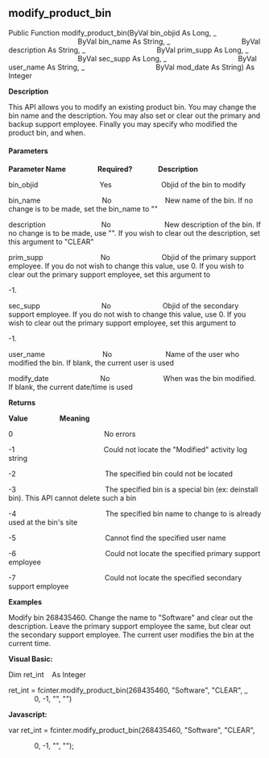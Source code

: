 modify_product_bin
--------------------

Public Function modify_product_bin(ByVal bin_objid As Long, _
                                   ByVal bin_name As String, _
                                   ByVal description As String, _
                                   ByVal prim_supp As Long, _
                                   ByVal sec_supp As Long, _
                                   ByVal user_name As String, _
                                   ByVal mod_date As String) As Integer

**Description**

This API allows you to modify an existing product bin. You may change the bin name and the description. You may also set or clear out the primary and backup support employee. Finally you may specify who modified the product bin, and when.

#### Parameters
**Parameter Name**                **Required?**             **Description**

bin_objid                               Yes                         Objid of the bin to modify

bin_name                               No                           New name of the bin. If no change is to be made, set the bin_name to ""

description                            No                           New description of the bin. If no change is to be made, use "". If you wish to clear out the description, set this argument to "CLEAR"

prim_supp                             No                          Objid of the primary support employee. If you do not wish to change this value, use 0. If you wish to clear out the primary support employee, set this argument to

-1.

sec_supp                               No                          Objid of the secondary support employee. If you do not wish to change this value, use 0. If you wish to clear out the primary support employee, set this argument to

-1.

user_name                             No                           Name of the user who modified the bin. If blank, the current user is used

modify_date                          No                           When was the bin modified. If blank, the current date/time is used

**Returns**

**Value**                **Meaning**

0                                              No errors

-1                                             Could not locate the "Modified" activity log string

-2                                             The specified bin could not be located

-3                                             The specified bin is a special bin (ex: deinstall bin). This API cannot delete such a bin

-4                                             The specified bin name to change to is already used at the bin's site

-5                                             Cannot find the specified user name

-6                                             Could not locate the specified primary support employee

-7                                             Could not locate the specified secondary support employee

**Examples**

 Modify bin 268435460. Change the name to "Software" and clear out the description. Leave the primary support employee the same, but clear out the secondary support employee. The current user modifies the bin at the current time.

**Visual Basic:**

Dim ret_int    As Integer

ret_int = fcinter.modify_product_bin(268435460, "Software", "CLEAR", _
             0, -1, "", "")

**Javascript:**

var ret_int = fcinter.modify_product_bin(268435460, "Software", "CLEAR",

             0, -1, "", "");